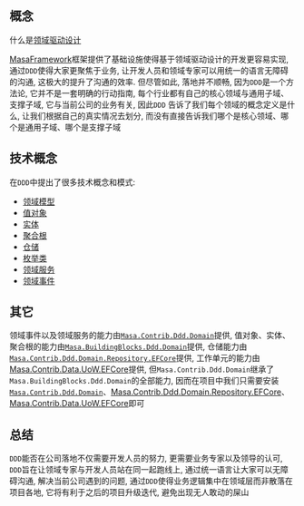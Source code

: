 ## 概念

什么是[领域驱动设计](https://blogs.masastack.com/2022/02/11/masa/framework/design/2.MASA%20Framework%20-%20DDD%E8%AE%BE%E8%AE%A1%EF%BC%881%EF%BC%89/)

[MasaFramework](https://github.com/masastack/MASA.Framework)框架提供了基础设施使得基于领域驱动设计的开发更容易实现, 通过`DDD`使得大家更聚焦于业务, 让开发人员和领域专家可以用统一的语言无障碍的沟通, 这极大的提升了沟通的效率. 但尽管如此, 落地并不顺畅, 因为`DDD`是一个方法论, 它并不是一套明确的行动指南, 每个行业都有自己的核心领域与通用子域、 支撑子域, 它与当前公司的业务有关, 因此`DDD` 告诉了我们每个领域的概念定义是什么, 让我们根据自己的真实情况去划分, 而没有直接告诉我们哪个是核心领域、哪个是通用子域、哪个是支撑子域

## 技术概念

在`DDD`中提出了很多技术概念和模式:

* [领域模型](/framework/building-blocks/ddd/domain-model)
* [值对象](/framework/building-blocks/ddd/value-model)
* [实体](/framework/building-blocks/ddd/entity)
* [聚合根](/framework/building-blocks/ddd/aggregate-root)
* [仓储](/framework/building-blocks/ddd/repository)
* [枚举类](/framework/building-blocks/ddd/enumeration)
* [领域服务](/framework/building-blocks/ddd/domain-service)
* [领域事件](/framework/building-blocks/ddd/domain-event)


## 其它

领域事件以及领域服务的能力由[`Masa.Contrib.Ddd.Domain`](https://www.nuget.org/packages/Masa.Contrib.Ddd.Domain)提供, 值对象、实体、聚合根的能力由[`Masa.BuildingBlocks.Ddd.Domain`](https://www.nuget.org/packages/Masa.BuildingBlocks.Ddd.Domain)提供, 仓储能力由[`Masa.Contrib.Ddd.Domain.Repository.EFCore`](https://www.nuget.org/packages/Masa.Contrib.Ddd.Domain.Repository.EFCore)提供, 工作单元的能力由[Masa.Contrib.Data.UoW.EFCore](https://www.nuget.org/packages/Masa.Contrib.Data.UoW.EFCore)提供, 但`Masa.Contrib.Ddd.Domain`继承了`Masa.BuildingBlocks.Ddd.Domain`的全部能力, 因而在项目中我们只需要安装[`Masa.Contrib.Ddd.Domain`](https://www.nuget.org/packages/Masa.Contrib.Ddd.Domain)、[Masa.Contrib.Ddd.Domain.Repository.EFCore](https://www.nuget.org/packages/Masa.Contrib.Ddd.Domain.Repository.EFCore)、[Masa.Contrib.Data.UoW.EFCore](https://www.nuget.org/packages/Masa.Contrib.Data.UoW.EFCore)即可

## 总结

`DDD`能否在公司落地不仅需要开发人员的努力, 更需要业务专家以及领导的认可, `DDD`旨在让领域专家与开发人员站在同一起跑线上, 通过统一语言让大家可以无障碍沟通, 解决当前公司遇到的问题, 通过`DDD`使得业务逻辑集中在领域层而非散落在项目各地, 它将有利于之后的项目升级迭代, 避免出现无人敢动的屎山